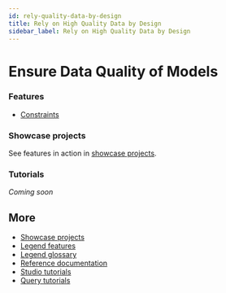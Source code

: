 ```yaml
---
id: rely-quality-data-by-design
title: Rely on High Quality Data by Design
sidebar_label: Rely on High Quality Data by Design
---
```


# Ensure Data Quality of Models

### Features
- [Constraints](../overview/legend-features.md/#constraint)

### Showcase projects
See features in action in [showcase projects](../showcases/showcase-projects.md).

### Tutorials
_Coming soon_

## More
- [Showcase projects](../showcases/showcase-projects.md)
- [Legend features](../overview/legend-features.md)
- [Legend glossary](../overview/legend-glossary.md)
- [Reference documentation](../reference/legend-language.md)
- [Studio tutorials](../tutorials/studio-workspace.md)
- [Query tutorials](../tutorials/query-builder.md)
